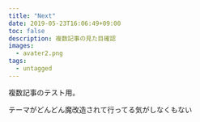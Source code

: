 ```yaml
---
title: "Next"
date: 2019-05-23T16:06:49+09:00
toc: false
description: 複数記事の見た目確認
images: 
  - avater2.png
tags: 
  - untagged
---
```

複数記事のテスト用。

テーマがどんどん魔改造されて行ってる気がしなくもない
